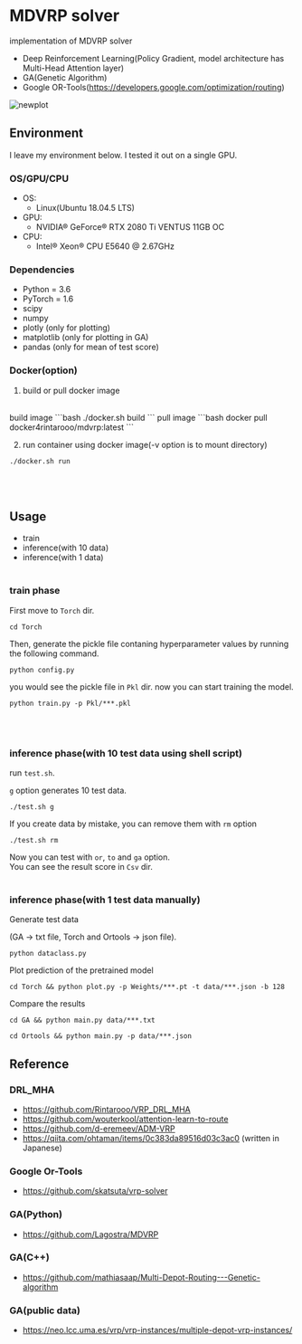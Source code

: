 # MDVRP solver
implementation of MDVRP solver
* Deep Reinforcement Learning(Policy Gradient, model architecture has Multi-Head Attention layer)
* GA(Genetic Algorithm)
* Google OR-Tools(https://developers.google.com/optimization/routing)

![newplot](https://user-images.githubusercontent.com/51239551/104798863-88ed3c00-580d-11eb-852c-09c88f2f9afc.png)

## Environment
I leave my environment below. I tested it out on a single GPU.
<br>
### OS/GPU/CPU
* OS:
	* Linux(Ubuntu 18.04.5 LTS) 
* GPU:
	* NVIDIA® GeForce® RTX 2080 Ti VENTUS 11GB OC
* CPU:
	* Intel® Xeon® CPU E5640 @ 2.67GHz

### Dependencies

* Python = 3.6
* PyTorch = 1.6
* scipy
* numpy
* plotly (only for plotting)
* matplotlib (only for plotting in GA)
* pandas (only for mean of test score)

### Docker(option)
1. build or pull docker image
<br>
build image
```bash
./docker.sh build
```
pull image
```bash
docker pull docker4rintarooo/mdvrp:latest
```

2. run container using docker image(-v option is to mount directory)
```bash
./docker.sh run
```
<br><br>

## Usage
* train
* inference(with 10 data)
* inference(with 1 data)
<br><br>

### train phase

First move to `Torch` dir. 

```
cd Torch
```

Then, generate the pickle file contaning hyperparameter values by running the following command.

```
python config.py
```

you would see the pickle file in `Pkl` dir. now you can start training the model.

```
python train.py -p Pkl/***.pkl
```  
<br><br>

### inference phase(with 10 test data using shell script)

run `test.sh`.

`g` option generates 10 test data.
```
./test.sh g
```
If you create data by mistake, you can remove them with `rm` option
```
./test.sh rm
```

Now you can test with `or`, `to` and `ga` option.  
You can see the result score in `Csv` dir.
<br><br>

### inference phase(with 1 test data manually)
Generate test data
  
(GA -> txt file, Torch and Ortools -> json file).

```
python dataclass.py
```

Plot prediction of the pretrained model
```
cd Torch && python plot.py -p Weights/***.pt -t data/***.json -b 128
```
Compare the results 
```
cd GA && python main.py data/***.txt
```
```
cd Ortools && python main.py -p data/***.json
```

## Reference
### DRL_MHA
* https://github.com/Rintarooo/VRP_DRL_MHA
* https://github.com/wouterkool/attention-learn-to-route
* https://github.com/d-eremeev/ADM-VRP
* https://qiita.com/ohtaman/items/0c383da89516d03c3ac0 (written in Japanese)

### Google Or-Tools
* https://github.com/skatsuta/vrp-solver

### GA(Python)
* https://github.com/Lagostra/MDVRP

### GA(C++)
* https://github.com/mathiasaap/Multi-Depot-Routing---Genetic-algorithm

### GA(public data)
* https://neo.lcc.uma.es/vrp/vrp-instances/multiple-depot-vrp-instances/